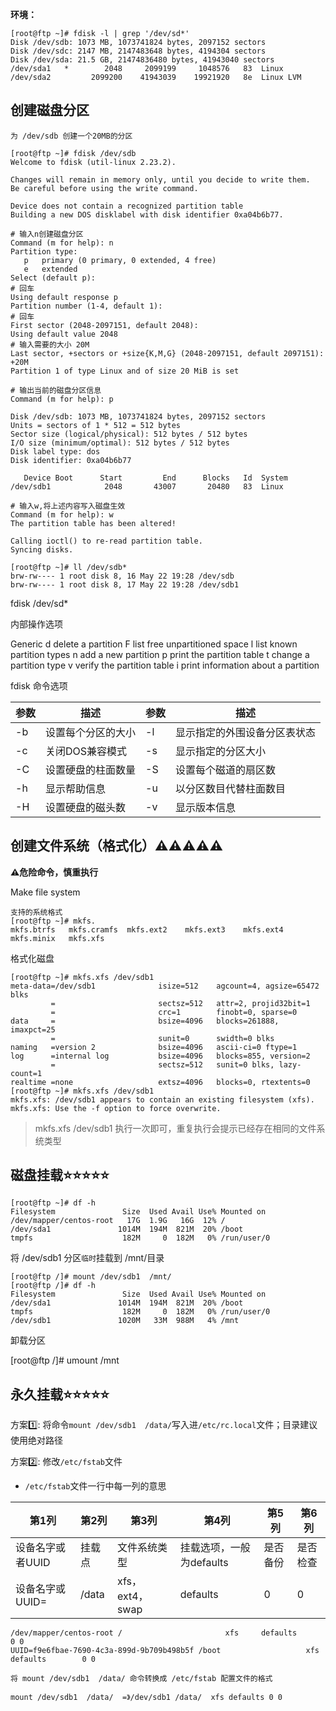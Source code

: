 **环境：**

```shell
[root@ftp ~]# fdisk -l | grep '/dev/sd*'
Disk /dev/sdb: 1073 MB, 1073741824 bytes, 2097152 sectors
Disk /dev/sdc: 2147 MB, 2147483648 bytes, 4194304 sectors
Disk /dev/sda: 21.5 GB, 21474836480 bytes, 41943040 sectors
/dev/sda1   *        2048     2099199     1048576   83  Linux
/dev/sda2         2099200    41943039    19921920   8e  Linux LVM
```



## 创建磁盘分区

```shell
为 /dev/sdb 创建一个20MB的分区

[root@ftp ~]# fdisk /dev/sdb
Welcome to fdisk (util-linux 2.23.2).

Changes will remain in memory only, until you decide to write them.
Be careful before using the write command.

Device does not contain a recognized partition table
Building a new DOS disklabel with disk identifier 0xa04b6b77.

# 输入n创建磁盘分区
Command (m for help): n
Partition type:
   p   primary (0 primary, 0 extended, 4 free)
   e   extended
Select (default p):
# 回车
Using default response p
Partition number (1-4, default 1):
# 回车
First sector (2048-2097151, default 2048):
Using default value 2048
# 输入需要的大小 20M
Last sector, +sectors or +size{K,M,G} (2048-2097151, default 2097151): +20M
Partition 1 of type Linux and of size 20 MiB is set

# 输出当前的磁盘分区信息
Command (m for help): p

Disk /dev/sdb: 1073 MB, 1073741824 bytes, 2097152 sectors
Units = sectors of 1 * 512 = 512 bytes
Sector size (logical/physical): 512 bytes / 512 bytes
I/O size (minimum/optimal): 512 bytes / 512 bytes
Disk label type: dos
Disk identifier: 0xa04b6b77

   Device Boot      Start         End      Blocks   Id  System
/dev/sdb1            2048       43007       20480   83  Linux

# 输入w,将上述内容写入磁盘生效
Command (m for help): w
The partition table has been altered!

Calling ioctl() to re-read partition table.
Syncing disks.

[root@ftp ~]# ll /dev/sdb*
brw-rw---- 1 root disk 8, 16 May 22 19:28 /dev/sdb
brw-rw---- 1 root disk 8, 17 May 22 19:28 /dev/sdb1
```

fdisk /dev/sd*

内部操作选项

Generic 
   d delete a partition 
   F list free unpartitioned space 
   l list known partition types 
   n add a new partition 
   p print the partition table
   t change a partition type 
   v verify the partition table 
   i print information about a partition



fdisk 命令选项

| 参数 | 描述               | 参数 | 描述                         |
| ---- | ------------------ | ---- | ---------------------------- |
| -b   | 设置每个分区的大小 | -l   | 显示指定的外围设备分区表状态 |
| -c   | 关闭DOS兼容模式    | -s   | 显示指定的分区大小           |
| -C   | 设置硬盘的柱面数量 | -S   | 设置每个磁道的扇区数         |
| -h   | 显示帮助信息       | -u   | 以分区数目代替柱面数目       |
| -H   | 设置硬盘的磁头数   | -v   | 显示版本信息                 |



## 创建文件系统（格式化）:warning::warning::warning::warning::warning:

**:warning:危险命令，慎重执行**

Make file system

```shell
支持的系统格式
[root@ftp ~]# mkfs.
mkfs.btrfs   mkfs.cramfs  mkfs.ext2    mkfs.ext3    mkfs.ext4    mkfs.minix   mkfs.xfs
```

格式化磁盘

```shell
[root@ftp ~]# mkfs.xfs /dev/sdb1
meta-data=/dev/sdb1              isize=512    agcount=4, agsize=65472 blks
         =                       sectsz=512   attr=2, projid32bit=1
         =                       crc=1        finobt=0, sparse=0
data     =                       bsize=4096   blocks=261888, imaxpct=25
         =                       sunit=0      swidth=0 blks
naming   =version 2              bsize=4096   ascii-ci=0 ftype=1
log      =internal log           bsize=4096   blocks=855, version=2
         =                       sectsz=512   sunit=0 blks, lazy-count=1
realtime =none                   extsz=4096   blocks=0, rtextents=0
[root@ftp ~]# mkfs.xfs /dev/sdb1
mkfs.xfs: /dev/sdb1 appears to contain an existing filesystem (xfs).
mkfs.xfs: Use the -f option to force overwrite.
```

> mkfs.xfs /dev/sdb1 执行一次即可，重复执行会提示已经存在相同的文件系统类型



## 磁盘挂载:star::star::star::star::star:

```shell
[root@ftp ~]# df -h
Filesystem               Size  Used Avail Use% Mounted on
/dev/mapper/centos-root   17G  1.9G   16G  12% /
/dev/sda1               1014M  194M  821M  20% /boot
tmpfs                    182M     0  182M   0% /run/user/0
```

将 /dev/sdb1 分区`临时`挂载到 /mnt/目录
```shell
[root@ftp /]# mount /dev/sdb1  /mnt/
[root@ftp /]# df -h
Filesystem               Size  Used Avail Use% Mounted on
/dev/sda1               1014M  194M  821M  20% /boot
tmpfs                    182M     0  182M   0% /run/user/0
/dev/sdb1               1020M   33M  988M   4% /mnt
```

卸载分区

[root@ftp /]# umount /mnt



## 永久挂载:star::star::star::star::star:

方案:one:: 将命令`mount /dev/sdb1  /data/`写入进`/etc/rc.local`文件；目录建议使用绝对路径

方案:two:: 修改`/etc/fstab`文件



- `/etc/fstab`文件一行中每一列的意思

| 第1列            | 第2列  | 第3列           | 第4列                    | 第5列    | 第6列    |
| ---------------- | ------ | --------------- | ------------------------ | -------- | -------- |
| 设备名字或者UUID | 挂载点 | 文件系统类型    | 挂载选项，一般为defaults | 是否备份 | 是否检查 |
| 设备名字或UUID=  | /data  | xfs，ext4，swap | defaults                 | 0        | 0        |

```shell
/dev/mapper/centos-root /                       xfs     defaults        0 0
UUID=f9e6fbae-7690-4c3a-899d-9b709b498b5f /boot                   xfs     defaults        0 0
```

```shell
将 mount /dev/sdb1  /data/ 命令转换成 /etc/fstab 配置文件的格式

mount /dev/sdb1  /data/  =》/dev/sdb1 /data/  xfs defaults 0 0
```

